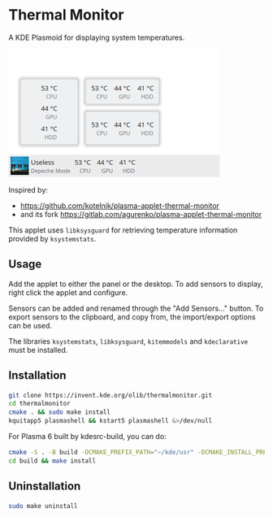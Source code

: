 # Thermal Monitor

A KDE Plasmoid for displaying system temperatures.

![screenshot](preview-all-white.png)

Inspired by:

 - https://github.com/kotelnik/plasma-applet-thermal-monitor
 - and its fork https://gitlab.com/agurenko/plasma-applet-thermal-monitor

This applet uses `libksysguard` for retrieving temperature information provided by `ksystemstats`.

## Usage

Add the applet to either the panel or the desktop. To add sensors to display, right click the applet and configure.

Sensors can be added and renamed through the "Add Sensors…" button. To export sensors to the clipboard, and copy from, the import/export options can be used.

The libraries `ksystemstats`, `libksysguard`, `kitemmodels` and `kdeclarative` must be installed.

## Installation

```bash
git clone https://invent.kde.org/olib/thermalmonitor.git
cd thermalmonitor
cmake . && sudo make install
kquitapp5 plasmashell && kstart5 plasmashell &>/dev/null
```

For Plasma 6 built by kdesrc-build, you can do:

```bash
cmake -S . -B build -DCMAKE_PREFIX_PATH="~/kde/usr" -DCMAKE_INSTALL_PREFIX="~/kde/usr"
cd build && make install
```

## Uninstallation

```bash
sudo make uninstall
```
